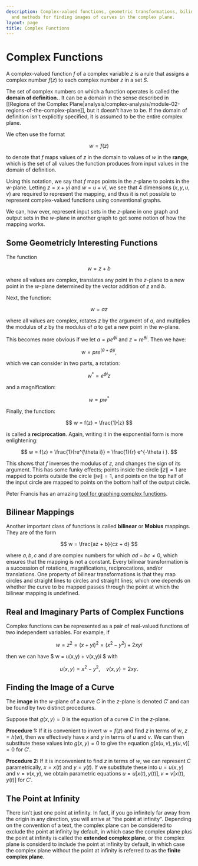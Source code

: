 ```yaml
---
description: Complex-valued functions, geometric transformations, bilinear mappings,
  and methods for finding images of curves in the complex plane.
layout: page
title: Complex Functions
---
```


# Complex Functions

A complex-valued function $f$ of a complex variable $z$ is a rule that assigns a complex number $f(z)$ to each complex number $z$ in a set $S$.

The set of complex numbers on which a function operates is called the **domain of definition.**. It can be a domain in the sense described in [[Regions of the Complex Plane|analysis/complex-analysis/module-02-regions-of-the-complex-plane]], but it doesn't have to be. If the domain of definition isn't explicitly specified, it is assumed to be the entire complex plane.

We often use the format

$$ w = f(z) $$

to denote that $f$ maps values of $z$ in the domain to values of $w$ in the **range**, which is the set of all values the function produces from input values in the domain of definition.

Using this notation, we say that $f$ maps points in the $z$-plane to points in the $w$-plane. Letting $z = x + yi$ and $w = u + vi$, we see that 4 dimensions ($x,y,u,v$) are required to represent the mapping, and thus it is not possible to represent complex-valued functions using conventional graphs.

We can, how ever, represent input sets in the $z$-plane in one graph and output sets in the $w$-plane in another graph to get some notion of how the mapping works.

## Some Geometricly Interesting Functions

The function

$$ w = z + b $$

where all values are complex, translates any point in the $z$-plane to a new point in the $w$-plane determined by the vector addition of $z$ and $b$.

Next, the function:

$$ w = az $$

where all values are complex, rotates $z$ by the argument of $a$, and multiplies the modulus of $z$ by the modulus of $a$ to get a new point in the $w$-plane.

This becomes more obvious if we let $a = pe^{\phi i}$ and $z = re^{\theta i}$. Then we have:

$$ w = pre^{(\theta + \phi)i}, $$

which we can consider in two parts, a rotation:

$$ w^* = e^{\phi i}z $$

and a magnification:

$$ w = pw^* $$

Finally, the function:

$$ w = f(z) = \frac{1}{z} $$

is called a **reciprocation**. Again, writing it in the exponential form is more enlightening:

$$ w = f(z) = \frac{1}{re^{\theta i}} = \frac{1}{r} e^{-\theta i }. $$

This shows that $f$ inverses the modulus of $z$, and changes the sign of its argument. This has some funky effects; points inside the circle $\|z\| = 1$ are mapped to points outside the circle $\|w\| = 1$, and points on the top half of the input circle are mapped to points on the bottom half of the output circle.

Peter Francis has an amazing [tool for graphing complex functions](https://peterefrancis.com/complex-function-plot/index.html).

## Bilinear Mappings

Another important class of functions is called **bilinear** or **Mobius** mappings. They are of the form

$$ w = \frac{az + b}{cz + d} $$

where $a, b, c$ and $d$ are complex numbers for which $ad - bc \neq 0$, which ensures that the mapping is not a constant. Every bilinear transformation is a succession of rotations, magnifications, reciprocations, and/or translations. One property of bilinear transformations is that they map circles and straight lines to circles and straight lines; which one depends on whether the curve to be mapped passes through the point at which the bilinear mapping is undefined.

## Real and Imaginary Parts of Complex Functions

Complex functions can be represented as a pair of real-valued functions of two independent variables. For example, if

$$ w = z^2 = (x+yi)^2 = (x^2 - y^2) + 2xyi $$

then we can have $ w = u(x,y) + v(x,y)i $ with 

$$ u(x,y) = x^2 - y^2, \quad v(x,y) = 2xy. $$

## Finding the Image of a Curve

The **image** in the $w$-plane of a curve $C$ in the $z$-plane is denoted $C'$ and can be found by two distinct procedures.

Suppose that $g(x,y) = 0$ is the equation of a curve $C$ in the $z$-plane.

**Procedure 1:** If it is convenient to invert $w = f(z)$ and find $z$ in terms of $w$, $z = h(w)$, then we effectively have $x$ and $y$ in terms of $u$ and $v$. We can then substitute these values into $g(x,y) = 0$ to give the equation $g[x(u,v), y(u,v)] = 0$ for $C'$.

**Procedure 2:** If it is inconvenient to find $z$ in terms of $w$, we can represent $C$ parametrically, $x = x(t)$ and $y = y(t)$. If we substitute these into $u = u(x,y)$ and $v = v(x,y)$, we obtain parametric equations $u = u[x(t), y(t)], v = v[x(t), y(t)]$ for $C'$.


## The Point at Infinity ##

There isn't just one point at infinity. In fact, if you go infinitely far away from the origin in any direction, you will arrive at "the point at infinity". Depending on the convention of a text, the complex plane can be considered to exclude the point at infinity by default, in which case the complex plane plus the point at infinity is called the **extended complex plane**, or the complex plane is considerd to include the point at infinity by default, in which case the complex plane without the point at infinity is referred to as the **finite complex plane**.